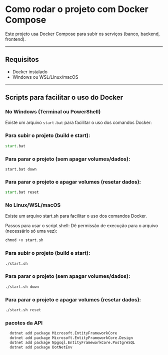 # Como rodar o projeto com Docker Compose

Este projeto usa Docker Compose para subir os serviços (banco, backend, frontend).

---

## Requisitos

- Docker instalado
- Windows ou WSL/Linux/macOS

---

## Scripts para facilitar o uso do Docker

### No Windows (Terminal ou PowerShell)

Existe um arquivo `start.bat` para facilitar o uso dos comandos Docker:

### Para subir o projeto (build e start):

```cmd
start.bat
```

### Para parar o projeto (sem apagar volumes/dados):

```
start.bat down
```

### Para parar o projeto e apagar volumes (resetar dados):

```cmd
start.bat reset
```
### No Linux/WSL/macOS
Existe um arquivo start.sh para facilitar o uso dos comandos Docker.

Passos para usar o script shell:
Dê permissão de execução para o arquivo (necessário só uma vez):

```cmd
chmod +x start.sh
```

### Para subir o projeto (build e start):

```cmd
./start.sh
```

### Para parar o projeto (sem apagar volumes/dados):
```cmd
./start.sh down
```
### Para parar o projeto e apagar volumes (resetar dados):

```cmd
./start.sh reset
```

### pacotes da API
```cmd
  dotnet add package Microsoft.EntityFrameworkCore
  dotnet add package Microsoft.EntityFrameworkCore.Design
  dotnet add package Npgsql.EntityFrameworkCore.PostgreSQL
  dotnet add package DotNetEnv
```
